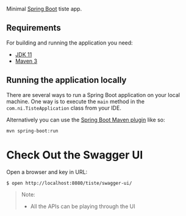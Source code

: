 Minimal [Spring Boot](http://projects.spring.io/spring-boot/) tiste app.

## Requirements

For building and running the application you need:

- [JDK 11](https://www.oracle.com/java/technologies/javase/jdk11-archive-downloads.html)
- [Maven 3](https://maven.apache.org)

## Running the application locally

There are several ways to run a Spring Boot application on your local machine. One way is to execute the `main` method in the `com.ni.TisteApplication` class from your IDE.

Alternatively you can use the [Spring Boot Maven plugin](https://docs.spring.io/spring-boot/docs/current/reference/html/build-tool-plugins-maven-plugin.html) like so:

```shell
mvn spring-boot:run
```
# Check Out the Swagger UI

Open a browser and key in URL:

```
$ open http://localhost:8080/tiste/swagger-ui/
```


> Note:
> - All the APIs can be playing through the UI
